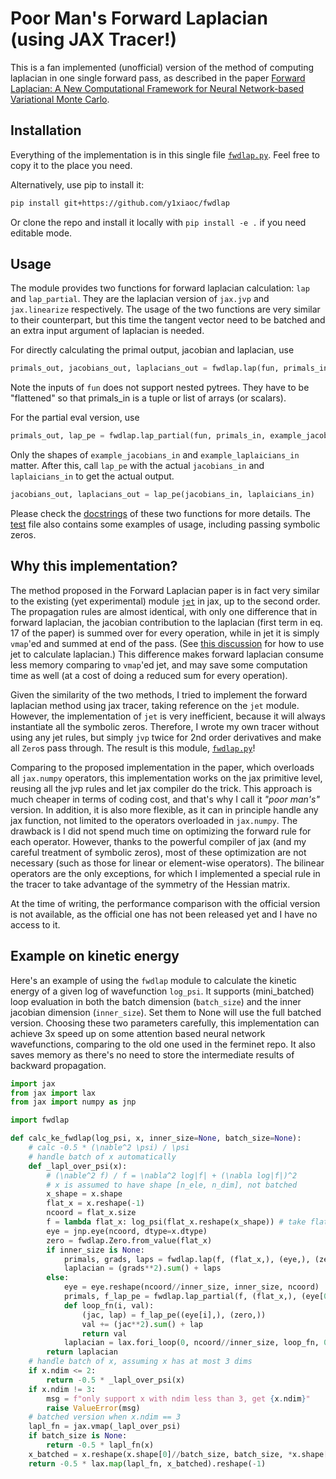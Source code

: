 # Poor Man's Forward Laplacian (using JAX Tracer!)

This is a fan implemented (unofficial) version of the method of computing laplacian in one single forward pass, as described in the paper [Forward Laplacian: A New Computational Framework for
Neural Network-based Variational Monte Carlo](https://arxiv.org/pdf/2307.08214.pdf).

## Installation

Everything of the implementation is in this single file [`fwdlap.py`](./fwdlap.py). Feel free to copy it to the place you need. 

Alternatively, use pip to install it: 
```bash
pip install git+https://github.com/y1xiaoc/fwdlap
```
Or clone the repo and install it locally with `pip install -e .` if you need editable mode.

## Usage

The module provides two functions for forward laplacian calculation: `lap` and `lap_partial`. They are the laplacian version of `jax.jvp` and `jax.linearize` respectively. The usage of the two functions are very similar to their counterpart, but this time the tangent vector need to be batched and an extra input argument of laplacian is needed. 

For directly calculating the primal output, jacobian and laplacian, use
```python
primals_out, jacobians_out, laplacians_out = fwdlap.lap(fun, primals_in, jacobians_in, laplaicians_in)
```
Note the inputs of `fun` does not support nested pytrees. They have to be "flattened" so that primals_in is a tuple or list of arrays (or scalars).

For the partial eval version, use
```python
primals_out, lap_pe = fwdlap.lap_partial(fun, primals_in, example_jacobians_in, example_laplaicians_in)
```
Only the shapes of `example_jacobians_in` and `example_laplaicians_in` matter. After this, call `lap_pe` with the actual `jacobians_in` and `laplaicians_in` to get the actual output.
```python
jacobians_out, laplacians_out = lap_pe(jacobians_in, laplaicians_in)
```

Please check the [docstrings](./fwdlap.py#L42) of these two functions for more details. The [test](./test_fwdlap.py#L65) file also contains some examples of usage, including passing symbolic zeros.

## Why this implementation?

The method proposed in the Forward Laplacian paper is in fact very similar to the existing (yet experimental) module [`jet`](https://jax.readthedocs.io/en/latest/jax.experimental.jet.html) in jax, up to the second order. The propagation rules are almost identical, with only one difference that in forward laplacian, the jacobian contribution to the laplacian (first term in eq. 17 of the paper) is summed over for every operation, while in jet it is simply `vmap`'ed and summed at end of the pass. (See [this discussion](https://github.com/google/jax/discussions/9598) for how to use jet to calculate laplacian.) This difference makes forward laplacian consume less memory comparing to `vmap`'ed jet, and may save some computation time as well (at a cost of doing a reduced sum for every operation).

Given the similarity of the two methods, I tried to implement the forward laplacian method using jax tracer, taking reference on the `jet` module. However, the implementation of `jet` is very inefficient, because it will always instantiate all the symbolic zeros. Therefore, I wrote my own tracer without using any jet rules, but simply `jvp` twice for 2nd order derivatives and make all `Zero`s pass through. The result is this module, [`fwdlap.py`](./fwdlap.py)!

Comparing to the proposed implementation in the paper, which overloads all `jax.numpy` operators, this implementation works on the jax primitive level, reusing all the jvp rules and let jax compiler do the trick. This approach is much cheaper in terms of coding cost, and that's why I call it _"poor man's"_ version. In addition, it is also more flexible, as it can in principle handle any jax function, not limited to the operators overloaded in `jax.numpy`. The drawback is I did not spend much time on optimizing the forward rule for each operator. However, thanks to the powerful compiler of jax (and my careful treatment of symbolic zeros), most of these optimization are not necessary (such as those for linear or element-wise operators). The bilinear operators are the only exceptions, for which I implemented a special rule in the tracer to take advantage of the symmetry of the Hessian matrix. 

At the time of writing, the performance comparison with the official version is not available, as the official one has not been released yet and I have no access to it.

## Example on kinetic energy

Here's an example of using the `fwdlap` module to calculate the kinetic energy of a given log of wavefunction `log_psi`. It supports (mini_batched) loop evaluation in both the batch dimension (`batch_size`) and the inner jacobian dimension (`inner_size`). Set them to None will use the full batched version. Choosing these two parameters carefully, this implementation can achieve 3x speed up on some attention based neural network wavefunctions, comparing to the old one used in the ferminet repo. It also saves memory as there's no need to store the intermediate results of backward propagation.

```python
import jax
from jax import lax
from jax import numpy as jnp

import fwdlap

def calc_ke_fwdlap(log_psi, x, inner_size=None, batch_size=None):
    # calc -0.5 * (\nable^2 \psi) / \psi
    # handle batch of x automatically
    def _lapl_over_psi(x):
        # (\nable^2 f) / f = \nabla^2 log|f| + (\nabla log|f|)^2
        # x is assumed to have shape [n_ele, n_dim], not batched
        x_shape = x.shape
        flat_x = x.reshape(-1)
        ncoord = flat_x.size
        f = lambda flat_x: log_psi(flat_x.reshape(x_shape)) # take flattened x
        eye = jnp.eye(ncoord, dtype=x.dtype)
        zero = fwdlap.Zero.from_value(flat_x)
        if inner_size is None:
            primals, grads, laps = fwdlap.lap(f, (flat_x,), (eye,), (zero,))
            laplacian = (grads**2).sum() + laps
        else:
            eye = eye.reshape(ncoord//inner_size, inner_size, ncoord)
            primals, f_lap_pe = fwdlap.lap_partial(f, (flat_x,), (eye[0],), (zero,))
            def loop_fn(i, val):
                (jac, lap) = f_lap_pe((eye[i],), (zero,))
                val += (jac**2).sum() + lap
                return val
            laplacian = lax.fori_loop(0, ncoord//inner_size, loop_fn, 0.0)
        return laplacian
    # handle batch of x, assuming x has at most 3 dims
    if x.ndim <= 2:
        return -0.5 * _lapl_over_psi(x)
    if x.ndim != 3:
        msg = f"only support x with ndim less than 3, get {x.ndim}"
        raise ValueError(msg)
    # batched version when x.ndim == 3
    lapl_fn = jax.vmap(_lapl_over_psi)
    if batch_size is None:
        return -0.5 * lapl_fn(x)
    x_batched = x.reshape(x.shape[0]//batch_size, batch_size, *x.shape[1:])
    return -0.5 * lax.map(lapl_fn, x_batched).reshape(-1)
```



